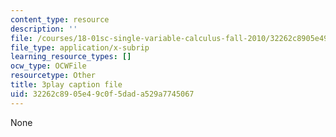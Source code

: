 ```yaml
---
content_type: resource
description: ''
file: /courses/18-01sc-single-variable-calculus-fall-2010/32262c8905e49c0f5dada529a7745067_KhwQKE_tld0.srt
file_type: application/x-subrip
learning_resource_types: []
ocw_type: OCWFile
resourcetype: Other
title: 3play caption file
uid: 32262c89-05e4-9c0f-5dad-a529a7745067
---
```

None

